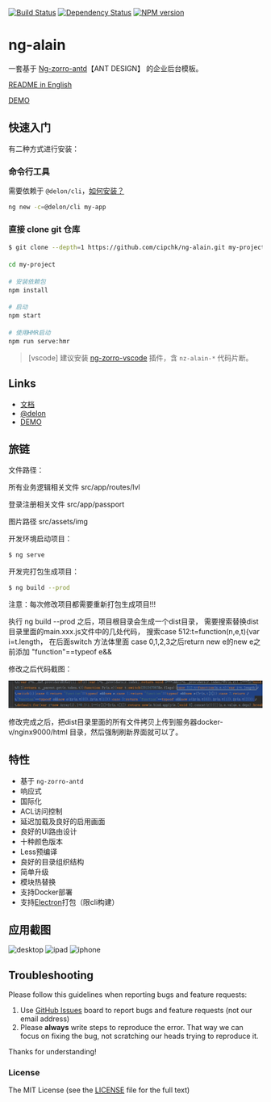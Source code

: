 [![Build Status](https://travis-ci.org/cipchk/ng-alain.svg?branch=master)](https://travis-ci.org/cipchk/ng-alain)
[![Dependency Status](https://david-dm.org/cipchk/ng-alain/status.svg)](https://david-dm.org/cipchk/ng-alain)
[![NPM version](https://img.shields.io/npm/v/ng-alain.svg)](https://www.npmjs.com/package/ng-alain)

# ng-alain

一套基于 [Ng-zorro-antd](https://github.com/NG-ZORRO/ng-zorro-antd)【ANT DESIGN】 的企业后台模板。

[README in English](README.md)

[DEMO](https://cipchk.github.io/ng-alain/)

## 快速入门

有二种方式进行安装：

### 命令行工具

需要依赖于 `@delon/cli`，[如何安装？](http://ng-alain.com/docs/cli)

```bash
ng new -c=@delon/cli my-app
```

### 直接 clone git 仓库

```bash
$ git clone --depth=1 https://github.com/cipchk/ng-alain.git my-project

cd my-project

# 安装依赖包
npm install

# 启动
npm start

# 使用HMR启动
npm run serve:hmr
```

> [vscode] 建议安装 [ng-zorro-vscode](https://marketplace.visualstudio.com/items?itemName=cipchk.ng-zorro-vscode) 插件，含 `nz-alain-*` 代码片断。


## Links

+ [文档](http://ng-alain.com)
+ [@delon](https://github.com/cipchk/delon)
+ [DEMO](https://cipchk.github.io/ng-alain/)

## 旅链

文件路径：

所有业务逻辑相关文件
src/app/routes/lvl

登录注册相关文件
src/app/passport

图片路径 
src/assets/img

开发环境启动项目：
```bash
$ ng serve
```
开发完打包生成项目：
```bash
$ ng build --prod
```
注意：每次修改项目都需要重新打包生成项目!!!

执行 ng build --prod 之后，项目根目录会生成一个dist目录，
需要搜索替换dist目录里面的main.xxx.js文件中的几处代码，
搜索case 512:t=function(n,e,t){var i=t.length，
在后面switch 方法体里面 case 0,1,2,3之后return new e的new e之前添加
"function"==typeof e&&

修改之后代码截图：

![代码](./code.png)



修改完成之后，把dist目录里面的所有文件拷贝上传到服务器docker-v/nginx9000/html
目录，然后强制刷新界面就可以了。

## 特性

+ 基于 `ng-zorro-antd`
+ 响应式
+ 国际化
+ ACL访问控制
+ 延迟加载及良好的启用画面
+ 良好的UI路由设计
+ 十种颜色版本
+ Less预编译
+ 良好的目录组织结构
+ 简单升级
+ 模块热替换
+ 支持Docker部署
+ 支持[Electron](http://ng-alain.com/docs/cli#electron)打包（限cli构建）

## 应用截图

![desktop](https://github.com/cipchk/delon/blob/master/_screenshot/desktop.png)
![ipad](https://github.com/cipchk/delon/blob/master/_screenshot/ipad.png)
![iphone](https://github.com/cipchk/delon/blob/master/_screenshot/iphone.png)

## Troubleshooting

Please follow this guidelines when reporting bugs and feature requests:

1. Use [GitHub Issues](https://github.com/cipchk/ng-alain/issues) board to report bugs and feature requests (not our email address)
2. Please **always** write steps to reproduce the error. That way we can focus on fixing the bug, not scratching our heads trying to reproduce it.

Thanks for understanding!

### License

The MIT License (see the [LICENSE](https://github.com/cipchk/ng-alain/blob/master/LICENSE) file for the full text)
